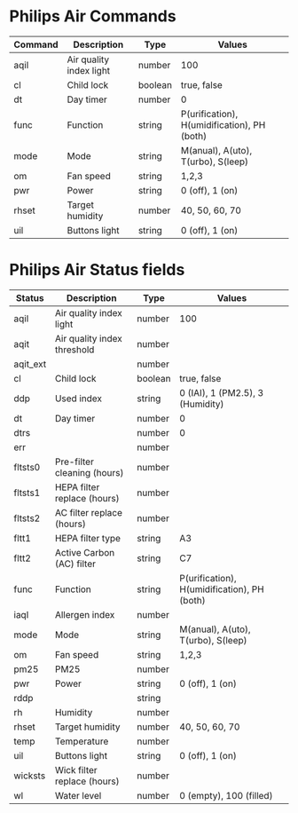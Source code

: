 # Philips Air Commands

| Command  | Description                  | Type    | Values                                      |
|----------|------------------------------|---------|---------------------------------------------|
| aqil     | Air quality index light      | number  | 100                                         |
| cl       | Child lock                   | boolean | true, false                                 |
| dt       | Day timer                    | number  | 0                                           |
| func     | Function                     | string  | P(urification), H(umidification), PH (both) |
| mode     | Mode                         | string  | M(anual), A(uto), T(urbo), S(leep)          |
| om       | Fan speed                    | string  | 1,2,3                                       |
| pwr      | Power                        | string  | 0 (off), 1 (on)                             |
| rhset    | Target humidity              | number  | 40, 50, 60, 70                              |
| uil      | Buttons light                | string  | 0 (off), 1 (on)                             |

# Philips Air Status fields

| Status   | Description                  | Type    | Values                                      |
|----------|------------------------------|---------|---------------------------------------------|
| aqil     | Air quality index light      | number  | 100                                         |
| aqit     | Air quality index threshold  | number  |                                             |
| aqit_ext |                              | number  |                                             |
| cl       | Child lock                   | boolean | true, false                                 |
| ddp      | Used index                   | string  | 0 (IAI), 1 (PM2.5), 3 (Humidity)            |
| dt       | Day timer                    | number  | 0                                           |
| dtrs     |                              | number  | 0                                           |
| err      |                              | number  |                                             |
| fltsts0  | Pre-filter cleaning (hours)  | number  |                                             |
| fltsts1  | HEPA filter replace (hours)  | number  |                                             |
| fltsts2  | AC filter replace (hours)    | number  |                                             |
| fltt1    | HEPA filter type             | string  | A3                                          |
| fltt2    | Active Carbon (AC) filter    | string  | C7                                          |
| func     | Function                     | string  | P(urification), H(umidification), PH (both) |
| iaql     | Allergen index               | number  |                                             |
| mode     | Mode                         | string  | M(anual), A(uto), T(urbo), S(leep)          |
| om       | Fan speed                    | string  | 1,2,3                                       |
| pm25     | PM25                         | number  |                                             |
| pwr      | Power                        | string  | 0 (off), 1 (on)                             |
| rddp     |                              | string  |                                             |
| rh       | Humidity                     | number  |                                             |
| rhset    | Target humidity              | number  | 40, 50, 60, 70                              |
| temp     | Temperature                  | number  |                                             |
| uil      | Buttons light                | string  | 0 (off), 1 (on)                             |
| wicksts  | Wick filter replace (hours)  | number  |                                             |
| wl       | Water level                  | number  | 0 (empty), 100 (filled)                     |
